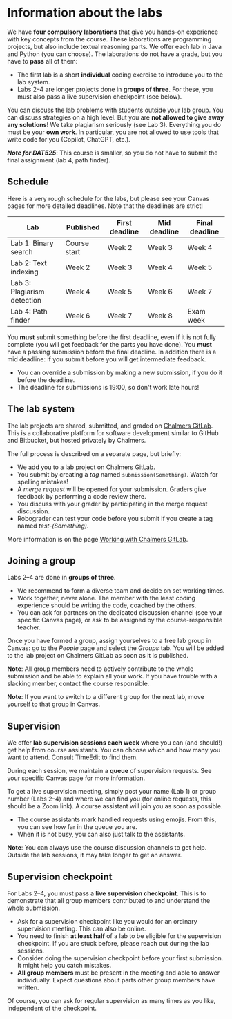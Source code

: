 # Information about the labs

We have **four compulsory laborations** that give you hands-on experience with key concepts from the course.
These laborations are programming projects, but also include textual reasoning parts.
We offer each lab in Java and Python (you can choose).
The laborations do not have a grade, but you have to **pass** all of them:

- The first lab is a short **individual** coding exercise to introduce you to the lab system.
- Labs 2–4 are longer projects done in **groups of three**.
  For these, you must also pass a live supervision checkpoint (see below).

You can discuss the lab problems with students outside your lab group.
You can discuss strategies on a high level.
But you are **not allowed to give away any solutions**!
We take plagiarism seriously (see Lab 3).
Everything you do must be your **own work**.
In particular, you are not allowed to use tools that write code for you (Copilot, ChatGPT, etc.).

***Note for DAT525***:
This course is smaller, so you do not have to submit the final assignment (lab 4, path finder).

## Schedule

Here is a very rough schedule for the labs, but please see your Canvas pages for more detailed deadlines.
Note that the deadlines are strict!

| Lab                         | Published    | First deadline | Mid deadline | Final deadline |
|-----------------------------|--------------|----------------|--------------|----------------|
| Lab 1: Binary search        | Course start | Week 2         | Week 3       | Week 4         |
| Lab 2: Text indexing        | Week 2       | Week 3         | Week 4       | Week 5         |
| Lab 3: Plagiarism detection | Week 4       | Week 5         | Week 6       | Week 7         |
| Lab 4: Path finder          | Week 6       | Week 7         | Week 8       | Exam week      |

You **must** submit something before the first deadline, even if it is not fully complete (you will get feedback for the parts you have done).
You **must** have a passing submission before the final deadline.
In addition there is a mid deadline: if you submit before you will get intermediate feedback.

- You can override a submission by making a new submission, if you do it before the deadline.
- The deadline for submissions is 19:00, so don't work late hours!

## The lab system

The lab projects are shared, submitted, and graded on [Chalmers GitLab](https://git.chalmers.se/dashboard/projects).
This is a collaborative platform for software development similar to GitHub and Bitbucket, but hosted privately by Chalmers.

The full process is described on a separate page, but briefly:

- We add you to a lab project on Chalmers GitLab.
- You submit by creating a *tag* named `submission(Something)`.
  Watch for spelling mistakes!
- A *merge request* will be opened for your submission.
  Graders give feedback by performing a code review there.
- You discuss with your grader by participating in the merge request discussion.
- Robograder can test your code before you submit if you create a tag named *test-(Something)*.

More information is on the page [Working with Chalmers GitLab](chalmers-gitlab.md).

## Joining a group

Labs 2–4 are done in **groups of three**.

- We recommend to form a diverse team and decide on set working times.
- Work together, never alone.
  The member with the least coding experience should be writing the code, coached by the others.
- You can ask for partners on the dedicated discussion channel (see your specific Canvas page), or ask to be assigned by the course-responsible teacher.

Once you have formed a group, assign yourselves to a free lab group in Canvas: go to the *People* page and select the *Groups* tab.
You will be added to the lab project on Chalmers GitLab as soon as it is published.

**Note**:
All group members need to actively contribute to the whole submission and be able to explain all your work.
If you have trouble with a slacking member, contact the course responsible.

**Note**:
If you want to switch to a different group for the next lab, move yourself to that group in Canvas.

## Supervision

We offer **lab supervision sessions each week** where you can (and should!) get help from course assistants.
You can choose which and how many you want to attend. Consult TimeEdit to find them. 

During each session, we maintain a **queue** of supervision requests.
See your specific Canvas page for more information.

To get a live supervision meeting, simply post your name (Lab 1) or group number (Labs 2–4) and where we can find you (for online requests, this should be a Zoom link).
A course assistant will join you as soon as possible.

- The course assistants mark handled requests using emojis.
  From this, you can see how far in the queue you are.
- When it is not busy, you can also just talk to the assistants. 

**Note**: You can always use the course discussion channels to get help.
Outside the lab sessions, it may take longer to get an answer.

## Supervision checkpoint

For Labs 2–4, you must pass a **live supervision checkpoint**.
This is to demonstrate that all group members contributed to and understand the whole submission.

- Ask for a supervision checkpoint like you would for an ordinary supervision meeting.
  This can also be online.
- You need to finish **at least half** of a lab to be eligible for the supervision checkpoint.
  If you are stuck before, please reach out during the lab sessions.
- Consider doing the supervision checkpoint before your first submission.
  It might help you catch mistakes.
- **All group members** must be present in the meeting and able to answer individually.
  Expect questions about parts other group members have written.

Of course, you can ask for regular supervision as many times as you like, independent of the checkpoint.
